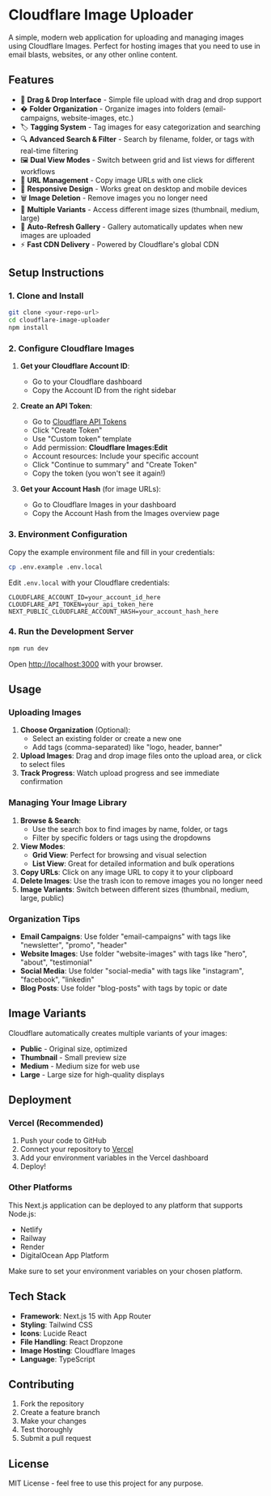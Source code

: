 # Cloudflare Image Uploader

A simple, modern web application for uploading and managing images using Cloudflare Images. Perfect for hosting images that you need to use in email blasts, websites, or any other online content.

## Features

- 🎯 **Drag & Drop Interface** - Simple file upload with drag and drop support
- � **Folder Organization** - Organize images into folders (email-campaigns, website-images, etc.)
- 🏷️ **Tagging System** - Tag images for easy categorization and searching
- 🔍 **Advanced Search & Filter** - Search by filename, folder, or tags with real-time filtering
- 🖼️ **Dual View Modes** - Switch between grid and list views for different workflows
- 🔗 **URL Management** - Copy image URLs with one click
- 📱 **Responsive Design** - Works great on desktop and mobile devices
- 🗑️ **Image Deletion** - Remove images you no longer need
- 🎨 **Multiple Variants** - Access different image sizes (thumbnail, medium, large)
- 🔄 **Auto-Refresh Gallery** - Gallery automatically updates when new images are uploaded
- ⚡ **Fast CDN Delivery** - Powered by Cloudflare's global CDN

## Setup Instructions

### 1. Clone and Install

```bash
git clone <your-repo-url>
cd cloudflare-image-uploader
npm install
```

### 2. Configure Cloudflare Images

1. **Get your Cloudflare Account ID**:
   - Go to your Cloudflare dashboard
   - Copy the Account ID from the right sidebar

2. **Create an API Token**:
   - Go to [Cloudflare API Tokens](https://dash.cloudflare.com/profile/api-tokens)
   - Click "Create Token"
   - Use "Custom token" template
   - Add permission: **Cloudflare Images:Edit**
   - Account resources: Include your specific account
   - Click "Continue to summary" and "Create Token"
   - Copy the token (you won't see it again!)

3. **Get your Account Hash** (for image URLs):
   - Go to Cloudflare Images in your dashboard
   - Copy the Account Hash from the Images overview page

### 3. Environment Configuration

Copy the example environment file and fill in your credentials:

```bash
cp .env.example .env.local
```

Edit `.env.local` with your Cloudflare credentials:

```env
CLOUDFLARE_ACCOUNT_ID=your_account_id_here
CLOUDFLARE_API_TOKEN=your_api_token_here
NEXT_PUBLIC_CLOUDFLARE_ACCOUNT_HASH=your_account_hash_here
```

### 4. Run the Development Server

```bash
npm run dev
```

Open [http://localhost:3000](http://localhost:3000) with your browser.

## Usage

### Uploading Images
1. **Choose Organization** (Optional):
   - Select an existing folder or create a new one
   - Add tags (comma-separated) like "logo, header, banner"
2. **Upload Images**: Drag and drop image files onto the upload area, or click to select files
3. **Track Progress**: Watch upload progress and see immediate confirmation

### Managing Your Image Library
1. **Browse & Search**: 
   - Use the search box to find images by name, folder, or tags
   - Filter by specific folders or tags using the dropdowns
2. **View Modes**: 
   - **Grid View**: Perfect for browsing and visual selection
   - **List View**: Great for detailed information and bulk operations
3. **Copy URLs**: Click on any image URL to copy it to your clipboard
4. **Delete Images**: Use the trash icon to remove images you no longer need
5. **Image Variants**: Switch between different sizes (thumbnail, medium, large, public)

### Organization Tips
- **Email Campaigns**: Use folder "email-campaigns" with tags like "newsletter", "promo", "header"
- **Website Images**: Use folder "website-images" with tags like "hero", "about", "testimonial"  
- **Social Media**: Use folder "social-media" with tags like "instagram", "facebook", "linkedin"
- **Blog Posts**: Use folder "blog-posts" with tags by topic or date

## Image Variants

Cloudflare automatically creates multiple variants of your images:
- **Public** - Original size, optimized
- **Thumbnail** - Small preview size
- **Medium** - Medium size for web use
- **Large** - Large size for high-quality displays

## Deployment

### Vercel (Recommended)

1. Push your code to GitHub
2. Connect your repository to [Vercel](https://vercel.com)
3. Add your environment variables in the Vercel dashboard
4. Deploy!

### Other Platforms

This Next.js application can be deployed to any platform that supports Node.js:
- Netlify
- Railway
- Render
- DigitalOcean App Platform

Make sure to set your environment variables on your chosen platform.

## Tech Stack

- **Framework**: Next.js 15 with App Router
- **Styling**: Tailwind CSS
- **Icons**: Lucide React
- **File Handling**: React Dropzone
- **Image Hosting**: Cloudflare Images
- **Language**: TypeScript

## Contributing

1. Fork the repository
2. Create a feature branch
3. Make your changes
4. Test thoroughly
5. Submit a pull request

## License

MIT License - feel free to use this project for any purpose.
